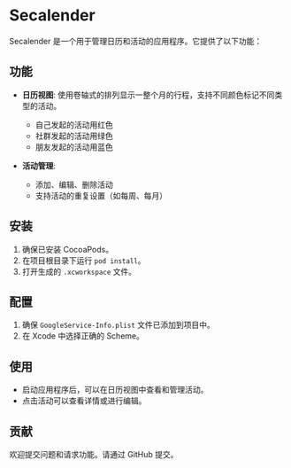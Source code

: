 # Secalender

Secalender 是一个用于管理日历和活动的应用程序。它提供了以下功能：

## 功能

- **日历视图**: 使用卷轴式的排列显示一整个月的行程，支持不同颜色标记不同类型的活动。
  - 自己发起的活动用红色
  - 社群发起的活动用绿色
  - 朋友发起的活动用蓝色

- **活动管理**: 
  - 添加、编辑、删除活动
  - 支持活动的重复设置（如每周、每月）

## 安装

1. 确保已安装 CocoaPods。
2. 在项目根目录下运行 `pod install`。
3. 打开生成的 `.xcworkspace` 文件。

## 配置

1. 确保 `GoogleService-Info.plist` 文件已添加到项目中。
2. 在 Xcode 中选择正确的 Scheme。

## 使用

- 启动应用程序后，可以在日历视图中查看和管理活动。
- 点击活动可以查看详情或进行编辑。

## 贡献

欢迎提交问题和请求功能。请通过 GitHub 提交。 